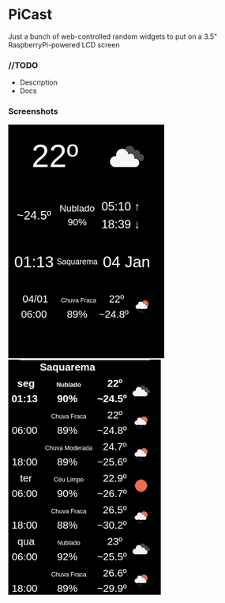 # PiCast
Just a bunch of web-controlled random widgets to put on a 3.5" RaspberryPi-powered LCD screen

### //TODO
- Description
- Docs

### Screenshots
![](<./PiCast/Samples/2021-01-04 011451.png>)
![](<./PiCast/Samples/2021-01-04 011344.png>)
